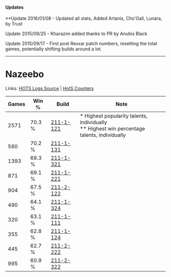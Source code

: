 #### Updates
**Update 2016/01/08 - Updated all stats, Added Artanis, Cho'Gall, Lunara, by Trust

Update 2015/09/25 - Kharazim added thanks to PR by Anubis Black

Update 2015/09/17 - First post Rexxar patch numbers, resetting the total games, potentially shifting builds around a lot.

***

# Nazeebo

Links: [HOTS Logs Source](https://www.hotslogs.com/Sitewide/HeroDetails?Hero=Nazeebo) | [HotS Counters](http://hotscounters.com/#/hero/Nazeebo)

Games  | Win %  | Build     | Note
-----  | -----  | -----     | ----
2571   | 70.3 % | [211-1-121](http://www.heroesfire.com/hots/talent-calculator/nazeebo#kCqH) | * Highest popularity talents, individually <br/>** Highest win percentage talents, individually
560    | 70.2 % | [211-1-131](http://www.heroesfire.com/hots/talent-calculator/nazeebo#kCqR) | 
1393   | 69.3 % | [211-1-321](http://www.heroesfire.com/hots/talent-calculator/nazeebo#kCtP) | 
871    | 69.1 % | [211-1-221](http://www.heroesfire.com/hots/talent-calculator/nazeebo#kCrr) | 
904    | 67.5 % | [211-2-122](http://www.heroesfire.com/hots/talent-calculator/nazeebo#kD3w) | 
490    | 64.1 % | [211-1-324](http://www.heroesfire.com/hots/talent-calculator/nazeebo#kCtS) | 
320    | 63.1 % | [211-1-111](http://www.heroesfire.com/hots/talent-calculator/nazeebo#kCq7) | 
355    | 62.8 % | [211-1-124](http://www.heroesfire.com/hots/talent-calculator/nazeebo#kCqK) | 
445    | 62.7 % | [211-2-222](http://www.heroesfire.com/hots/talent-calculator/nazeebo#kD5U) | 
995    | 60.9 % | [211-2-322](http://www.heroesfire.com/hots/talent-calculator/nazeebo#kD72) | 
